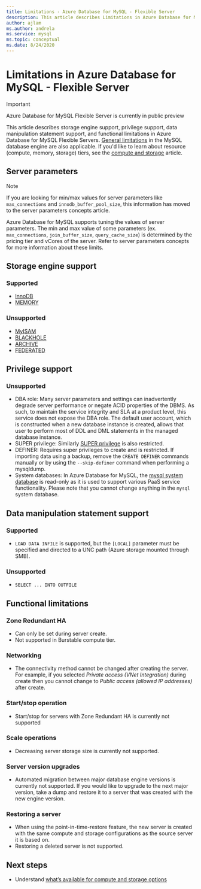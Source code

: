 ```yaml
---
title: Limitations - Azure Database for MySQL - Flexible Server
description: This article describes Limitations in Azure Database for MySQL - Flexible Server, such as number of connection and storage engine options.
author: ajlam
ms.author: andrela
ms.service: mysql
ms.topic: conceptual
ms.date: 8/24/2020
---
```


# Limitations in Azure Database for MySQL - Flexible Server

> [!IMPORTANT] 
> Azure Database for MySQL Flexible Server is currently in public preview

This article describes storage engine support, privilege support, data manipulation statement support, and functional limitations in Azure Database for MySQL Flexible Servers. [General limitations](https://dev.mysql.com/doc/mysql-reslimits-excerpt/5.7/en/limits.html) in the MySQL database engine are also applicable. If you'd like to learn about resource (compute, memory, storage) tiers, see the [compute and storage](concepts-flexible-compute-storage.md) article.

## Server parameters

> [!NOTE]
> If you are looking for min/max values for server parameters like `max_connections` and `innodb_buffer_pool_size`, this information has moved to the server parameters concepts <!-- **[server parameters](./concepts-server-parameters.md)** --> article.

Azure Database for MySQL supports tuning the values of server parameters. The min and max value of some parameters (ex. `max_connections`, `join_buffer_size`, `query_cache_size`) is determined by the pricing tier and vCores of the server. Refer to server parameters concepts <!-- [server parameters](./concepts-server-parameters.md)--> for more information about these limits.

## Storage engine support

### Supported
- [InnoDB](https://dev.mysql.com/doc/refman/5.7/en/innodb-introduction.html)
- [MEMORY](https://dev.mysql.com/doc/refman/5.7/en/memory-storage-engine.html)

### Unsupported
- [MyISAM](https://dev.mysql.com/doc/refman/5.7/en/myisam-storage-engine.html)
- [BLACKHOLE](https://dev.mysql.com/doc/refman/5.7/en/blackhole-storage-engine.html)
- [ARCHIVE](https://dev.mysql.com/doc/refman/5.7/en/archive-storage-engine.html)
- [FEDERATED](https://dev.mysql.com/doc/refman/5.7/en/federated-storage-engine.html)

## Privilege support

### Unsupported
- DBA role: 
Many server parameters and settings can inadvertently degrade server performance or negate ACID properties of the DBMS. As such, to maintain the service integrity and SLA at a product level, this service does not expose the DBA role. The default user account, which is constructed when a new database instance is created, allows that user to perform most of DDL and DML statements in the managed database instance. 
- SUPER privilege: 
Similarly [SUPER privilege](https://dev.mysql.com/doc/refman/5.7/en/privileges-provided.html#priv_super) is also restricted.
- DEFINER: 
Requires super privileges to create and is restricted. If importing data using a backup, remove the `CREATE DEFINER` commands manually or by using the `--skip-definer` command when performing a mysqldump.
- System databases:
In Azure Database for MySQL, the [mysql system database](https://dev.mysql.com/doc/refman/5.7/en/system-schema.html) is read-only as it is used to support various PaaS service functionality. Please note that you cannot change anything in the `mysql` system database.

## Data manipulation statement support

### Supported
- `LOAD DATA INFILE` is supported, but the `[LOCAL]` parameter must be specified and directed to a UNC path (Azure storage mounted through SMB).

### Unsupported
- `SELECT ... INTO OUTFILE`

## Functional limitations

### Zone Redundant HA
- Can only be set during server create.
- Not supported in Burstable compute tier.

### Networking
- The connectivity method cannot be changed after creating the server. For example, if you selected *Private access (VNet Integration)* during create then you cannot change to *Public access (allowed IP addresses)* after create.

### Start/stop operation
- Start/stop for servers with Zone Redundant HA is currently not supported

### Scale operations
- Decreasing server storage size is currently not supported.

### Server version upgrades
- Automated migration between major database engine versions is currently not supported. If you would like to upgrade to the next major version, take a dump and restore <!--  [dump and restore](./howto-migrate-using-dump-and-restore.md)--> it to a server that was created with the new engine version.

### Restoring a server
- When using the point-in-time-restore feature, the new server is created with the same compute and storage configurations as the source server it is based on.
- Restoring a deleted server is not supported.

## Next steps

- Understand [what’s available for compute and storage options](concepts-flexible-compute-storage.md)
<!-- - Learn about [Supported MySQL Database Versions](concepts-supported-versions.md)
- Review [how to back up and restore a server in Azure Database for MySQL using the Azure portal](howto-restore-server-portal.md)-->